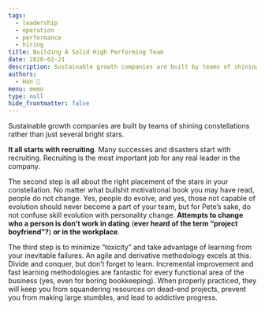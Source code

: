 ```yaml
---
tags: 
  - leadership
  - operation
  - performance
  - hiring
title: Building A Solid High Performing Team
date: 2020-02-21
description: Sustainable growth companies are built by teams of shining constellations rather than just several bright stars. It all starts with recruiting. 
authors: 
  - Han 🐸
menu: memo
type: null
hide_frontmatter: false
---
```


Sustainable growth companies are built by teams of shining constellations rather than just several bright stars.

**It all starts with recruiting**. Many successes and disasters start with recruiting. Recruiting is the most important job for any real leader in the company.

The second step is all about the right placement of the stars in your constellation. No matter what bullshit motivational book you may have read, people do not change. Yes, people do evolve, and yes, those not capable of evolution should never become a part of your team, but for Pete’s sake, do not confuse skill evolution with personality change. **Attempts to change who a person is don’t work in dating** (**ever heard of the term “project boyfriend”?**) **or in the workplace**.

The third step is to minimize “toxicity” and take advantage of learning from your inevitable failures. An agile and derivative methodology excels at this. Divide and conquer, but don’t forget to learn. Incremental improvement and fast learning methodologies are fantastic for every functional area of the business (yes, even for boring bookkeeping). When properly practiced, they will keep you from squandering resources on dead-end projects, prevent you from making large stumbles, and lead to addictive progress.
